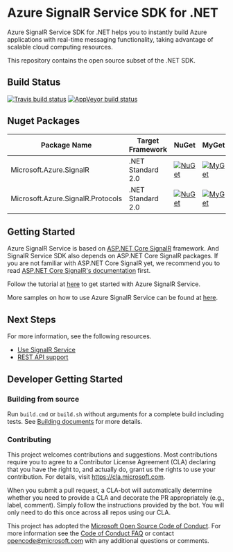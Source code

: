 # Azure SignalR Service SDK for .NET

Azure SignalR Service SDK for .NET helps you to instantly build Azure applications with real-time messaging functionality, taking advantage of scalable cloud computing resources.

This repository contains the open source subset of the .NET SDK.

## Build Status

[![Travis build status](https://img.shields.io/travis/Azure/azure-signalr.svg?label=travis-ci&branch=dev&style=flat-square)](https://travis-ci.org/Azure/azure-signalr/branches)
[![AppVeyor build status](https://img.shields.io/appveyor/ci/vicancy/azure-signalr/dev.svg?label=appveyor&style=flat-square)](https://ci.appveyor.com/project/vicancy/azure-signalr)

## Nuget Packages

Package Name | Target Framework | NuGet | MyGet
---|---|---|---
Microsoft.Azure.SignalR | .NET Standard 2.0 | [![NuGet](https://img.shields.io/nuget/v/Microsoft.Azure.SignalR.svg)](https://www.nuget.org/packages/Microsoft.Azure.SignalR) | [![MyGet](https://img.shields.io/myget/azure-signalr-dev/v/Microsoft.Azure.SignalR.svg)](https://www.myget.org/feed/azure-signalr-dev/package/nuget/Microsoft.Azure.SignalR)
Microsoft.Azure.SignalR.Protocols | .NET Standard 2.0 | [![NuGet](https://img.shields.io/nuget/v/Microsoft.Azure.SignalR.Protocols.svg)](https://www.nuget.org/packages/Microsoft.Azure.SignalR.Protocols) | [![MyGet](https://img.shields.io/myget/azure-signalr-dev/v/Microsoft.Azure.SignalR.Protocols.svg)](https://www.myget.org/feed/azure-signalr-dev/package/nuget/Microsoft.Azure.SignalR.Protocols)

## Getting Started

Azure SignalR Service is based on [ASP.NET Core SignalR](https://github.com/aspnet/SignalR) framework. And SignalR Service SDK also depends on ASP.NET Core SignalR packages. If you are not familiar with ASP.NET Core SignalR yet, we recommend you to read [ASP.NET Core SignalR's documentation](https://docs.microsoft.com/en-us/aspnet/core/signalr/) first.

Follow the tutorial at [here](https://aka.ms/signalr_service_doc) to get started with Azure SignalR Service.

More samples on how to use Azure SignalR Service can be found at [here](https://github.com/aspnet/AzureSignalR-samples/).

## Next Steps

For more information, see the following resources.

- [Use SignalR Service](./docs/use-signalr-service.md)
- [REST API support](./docs/rest-api.md)

## Developer Getting Started

### Building from source

Run `build.cmd` or `build.sh` without arguments for a complete build including tests.
See [Building documents](https://github.com/aspnet/Home/wiki/Building-from-source) for more details.


### Contributing

This project welcomes contributions and suggestions.  Most contributions require you to agree to a
Contributor License Agreement (CLA) declaring that you have the right to, and actually do, grant us
the rights to use your contribution. For details, visit https://cla.microsoft.com.

When you submit a pull request, a CLA-bot will automatically determine whether you need to provide
a CLA and decorate the PR appropriately (e.g., label, comment). Simply follow the instructions
provided by the bot. You will only need to do this once across all repos using our CLA.

This project has adopted the [Microsoft Open Source Code of Conduct](https://opensource.microsoft.com/codeofconduct/).
For more information see the [Code of Conduct FAQ](https://opensource.microsoft.com/codeofconduct/faq/) or
contact [opencode@microsoft.com](mailto:opencode@microsoft.com) with any additional questions or comments.
